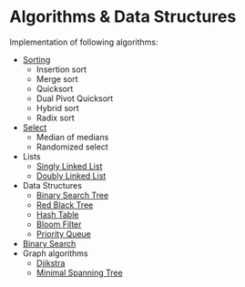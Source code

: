 # Algorithms & Data Structures

Implementation of following algorithms:
* [Sorting](./sort/)
  - Insertion sort
  - Merge sort
  - Quicksort
  - Dual Pivot Quicksort
  - Hybrid sort
  - Radix sort
* [Select](./select/)
  - Median of medians
  - Randomized select
* Lists
  - [Singly Linked List](./linked_list/)
  - [Doubly Linked List](./doubly_linked_list/)
* Data Structures
  - [Binary Search Tree](./data_structures/src/com/raczy/ds/BinarySearchTree.java)
  - [Red Black Tree](./data_structures/src/com/raczy/ds/RedBlackTree.java)
  - [Hash Table](./data_structures/src/com/raczy/ds/HashTable.java)
  - [Bloom Filter](./data_structures/src/com/raczy/ds/bloom)
  - [Priority Queue](./pqueue/)
* [Binary Search](./binary_search/)
* Graph algorithms
  - [Djikstra](./graph/djikstra/)
  - [Minimal Spanning Tree](./graph/mst)
